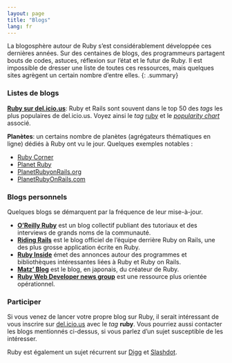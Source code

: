 ```yaml
---
layout: page
title: "Blogs"
lang: fr
---
```


La blogosphère autour de Ruby s’est considérablement développée ces
dernières années. Sur des centaines de blogs, des programmeurs partagent
bouts de codes, astuces, réflexion sur l’état et le futur de Ruby. Il
est impossible de dresser une liste de toutes ces ressources, mais
quelques sites agrègent un certain nombre d’entre elles.
{: .summary}

### Listes de blogs

[**Ruby sur del.icio.us**][1]\: Ruby et Rails sont souvent dans le top
50 des *tags* les plus populaires de del.icio.us. Voyez ainsi le *tag*
[ruby][1] et le [*popularity chart*][2] associé.

**Planètes**\: un certains nombre de planètes (agrégateurs thématiques en ligne) dédiés à Ruby ont vu le jour. Quelques exemples notables :

* [Ruby Corner][4]
* [Planet Ruby][5]
* [PlanetRubyonRails.org][6]
* [PlanetRubyOnRails.com][7]

### Blogs personnels

Quelques blogs se démarquent par la fréquence de leur mise-à-jour.

* [**O’Reilly Ruby**][8] est un blog collectif publiant des tutoriaux et
  des interviews de grands noms de la communauté.
* [**Riding Rails**][9] est le blog officiel de l’équipe derrière Ruby
  on Rails, une des plus grosse application écrite en Ruby.
* [**Ruby Inside**][10] émet des annonces autour des programmes et
  bibliothèques intéressantes liées à Ruby et Ruby on Rails.
* [**Matz’ Blog**][11] est le blog, en japonais, du créateur de Ruby.
* [**Ruby Web Developer news group**][12] est une ressource plus
  orientée opérationnel.

### Participer

Si vous venez de lancer votre propre blog sur Ruby, il serait
intéressant de vous inscrire sur [del.icio.us][13] avec le *tag*
**ruby**. Vous pourriez aussi contacter les blogs mentionnés ci-dessus,
si vous parlez d’un sujet susceptible de les intéresser.

Ruby est également un sujet récurrent sur [Digg][14] et [Slashdot][15].



[1]: http://del.icio.us/tag/ruby
[2]: http://del.icio.us/popular/ruby
[4]: http://rubycorner.com
[5]: http://planetruby.0x42.net
[6]: http://www.planetrubyonrails.org/
[7]: http://www.planetrubyonrails.com
[8]: http://oreillynet.com/ruby/
[9]: http://weblog.rubyonrails.org/
[10]: http://www.rubyinside.com/
[11]: http://www.rubyist.net/~matz/
[12]: http://newsforwhatyoudo.com/groups/643ddee01cd911deaef1001aa018681c/news
[13]: http://del.icio.us
[14]: http://digg.com/programming
[15]: http://developers.slashdot.org/
